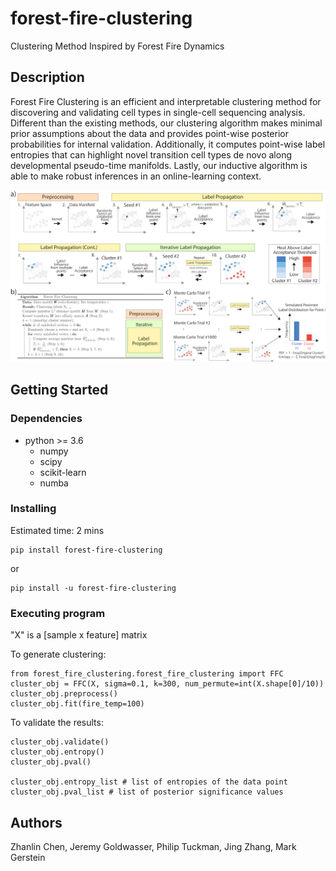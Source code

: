 # forest-fire-clustering


Clustering Method Inspired by Forest Fire Dynamics

## Description

Forest Fire Clustering is an efficient and interpretable clustering method for discovering and validating cell types in single-cell sequencing analysis. Different than the existing methods, our clustering algorithm makes minimal prior assumptions about the data and provides point-wise posterior probabilities for internal validation. Additionally, it computes point-wise label entropies that can highlight novel transition cell types de novo along developmental pseudo-time manifolds. Lastly, our inductive algorithm is able to make robust inferences in an online-learning context.

![Algorithm Overview](figures/figure1.png)

## Getting Started

### Dependencies

* python >= 3.6
    * numpy
    * scipy
    * scikit-learn
    * numba


### Installing 

Estimated time: 2 mins

```
pip install forest-fire-clustering
```
or
```
pip install -u forest-fire-clustering
```


### Executing program

"X" is a [sample x feature] matrix

To generate clustering:

```
from forest_fire_clustering.forest_fire_clustering import FFC
cluster_obj = FFC(X, sigma=0.1, k=300, num_permute=int(X.shape[0]/10))
cluster_obj.preprocess()
cluster_obj.fit(fire_temp=100)
```

To validate the results:

```
cluster_obj.validate()
cluster_obj.entropy()
cluster_obj.pval()

cluster_obj.entropy_list # list of entropies of the data point
cluster_obj.pval_list # list of posterior significance values

```


## Authors

Zhanlin Chen, Jeremy Goldwasser, Philip Tuckman, Jing Zhang, Mark Gerstein




